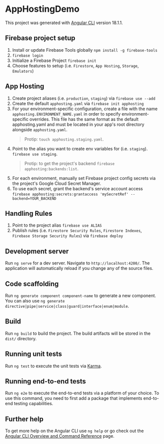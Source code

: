 # AppHostingDemo

This project was generated with [Angular CLI](https://github.com/angular/angular-cli) version 18.1.1.

## Firebase project setup

1. Install or update Firebase Tools globally `npm install -g firebase-tools`
2. `firebase login`
3. Initialize a Firebase Project `firebase init`
4. Choose features to setup (i.e. `Firestore`, `App Hosting`, `Storage`, `Emulators`)

## App Hosting

1. Create project aliases (i.e. `production`, `staging`) via `firebase use --add`
2. Create the default `apphosting.yaml` via `firebase init apphosting`
3. For your environment-specific configuration, create a file with the name `apphosting.ENVIRONMENT_NAME.yaml` in order to specify environment-specific overrides. This file has the same format as the default apphosting.yaml and must be located in your app's root directory alongside `apphosting.yaml`.
   > Protip: `touch apphosting.staging.yaml`.
4. Point to the alias you want to create env variables for (i.e. `staging`). `firebase use staging`.
   > Protip: to get the project's backend `firebase apphosting:backends:list`.
5. For each environment, manually set Firebase project config secrets via the project's Google Cloud Secret Manager.
6. To use each secret, grant the backend's service account access `firebase apphosting:secrets:grantaccess 'mySecretRef' --backend=YOUR_BACKEND`

## Handling Rules

1. Point to the project alias `firebase use ALIAS`
2. Publish rules (i.e. `Firestore Security Rules`, `Firestore Indexes`, `Firebase Storage Security Rules`) via `firebase deploy`

## Development server

Run `ng serve` for a dev server. Navigate to `http://localhost:4200/`. The application will automatically reload if you change any of the source files.

## Code scaffolding

Run `ng generate component component-name` to generate a new component. You can also use `ng generate directive|pipe|service|class|guard|interface|enum|module`.

## Build

Run `ng build` to build the project. The build artifacts will be stored in the `dist/` directory.

## Running unit tests

Run `ng test` to execute the unit tests via [Karma](https://karma-runner.github.io).

## Running end-to-end tests

Run `ng e2e` to execute the end-to-end tests via a platform of your choice. To use this command, you need to first add a package that implements end-to-end testing capabilities.

## Further help

To get more help on the Angular CLI use `ng help` or go check out the [Angular CLI Overview and Command Reference](https://angular.dev/tools/cli) page.
